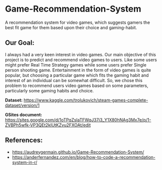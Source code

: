 # Game-Recommendation-System
A recommendation system for video games, which suggests gamers the best fit game for them based upon their choice and gaming-habit.

## Our Goal:
I always had a very keen interest in video games. Our main objective of this project is to predict and recommend video games to users. Like some users might prefer Real Time Strategy games while some users prefer Single person shooting game. Entertainment in the form of video games is quite popular, but choosing a particular game which fits the gaming habit and interest of an individual can be somewhat difficult. So, we chose this problem to recommend users video games based on some parameters, particularly some gaming habits and choice.

**Dataset:**  https://www.kaggle.com/trolukovich/steam-games-complete-dataset/version/1

**GSites document:** https://sites.google.com/d/1oTPqZsIaTFWqJ37i3_Y1X80hNAg3Mx7e/p/1-ZVBPh5wfk-VP3QEt2klUtKZvu2FXOAt/edit

## References:
* https://audreygermain.github.io/Game-Recommendation-System/
* https://anderfernandez.com/en/blog/how-to-code-a-recommendation-system-in-r/
